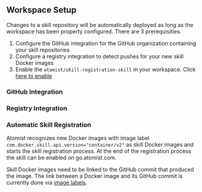 ## Workspace Setup

Changes to a skill repository will be automatically deployed as long as the workspace has been property configured.  There are 3 prerequisities.

1. Configure the GitHub integration for the GitHub organization containing your skill repositories
1. Configure a registry integration to detect pushes for your new skill Docker images
1. Enable the `atomist/skill-registration-skill` in your workspace.  Click [here to enable](https://go.atomist.com/catalog/skills/atomist/skill-registration-skill?stability=unstable)  

### GitHub Integration

### Registry Integration

### Automatic Skill Registration

Atomist recognizes new Docker images with image label `com.docker.skill.api.version="container/v2"` as skill Docker images and
starts the skill registration process. At the end of the registration process the skill can be enabled on go.atomist.com.

Skill Docker images need to be linked to the GitHub commit that produced the image. The link between a Docker image and its
GitHub commit is currently done via [image labels](../integration/linking-images.md). 
